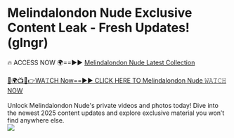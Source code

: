 # Melindalondon Nude Exclusive Content Leak - Fresh Updates! (glngr)

🔥 ACCESS NOW 🌍==►► <a href="https://tinyurl.com/yc657z5k" rel="nofollow">Melindalondon Nude Latest Collection</a>
<br><br>
[🔴🌍📺📱👉WA𝚃CH Now==►► CLICK HERE TO Melindalondon Nude 𝚆𝙰𝚃𝙲𝙷 NOW](https://tinyurl.com/yc657z5k)
<br><br>
Unlock Melindalondon Nude's private videos and photos today! Dive into the newest 2025 content updates and explore exclusive material you won’t find anywhere else.
<br>
<a href="https://tinyurl.com/yc657z5k" rel="nofollow" data-target="animated-image.originalLink"><img src="https://camo.githubusercontent.com/8a4f000d20f83aca3bf7ec5f350d767afa0574a8a352519fd8cfa583a6f93a33/68747470733a2f2f692e696d6775722e636f6d2f644a486b345a712e676966" data-canonical-src="https://i.imgur.com/dJHk4Zq.gif" style="max-width: 100%; display: inline-block;" data-target="animated-image.originalImage"></a>
<br>
